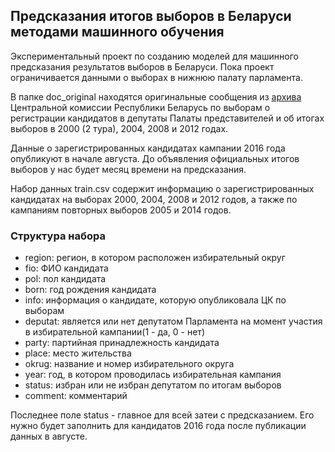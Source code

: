 ## Предсказания итогов выборов в Беларуси методами машинного обучения

Экспериментальный проект по созданию моделей для машинного предсказания результатов выборов в Беларуси. Пока проект ограничивается данными о выборах в нижнюю палату парламента.

В папке doc_original находятся оригинальные сообщения из [архива](http://rec.gov.by/ru/arhiv-vybory) Центральной комиссии Республики Беларусь по выборам о регистрации кандидатов в депутаты Палаты представителей и об итогах выборов в 2000 (2 тура), 2004, 2008 и 2012 годах.

Данные о зарегистрированных кандидатах кампании 2016 года опубликуют в начале августа. До объявления официальных итогов выборов у нас будет месяц времени на предсказания.

Набор данных train.csv содержит информацию о зарегистрированных кандидатах на выборах 2000, 2004, 2008 и 2012 годов, а также по кампаниям повторных выборов 2005 и 2014 годов.

### Структура набора

- region: регион, в котором расположен избирательный округ
- fio: ФИО кандидата
- pol: пол кандидата
- born: год рождения кандидата
- info: информация о кандидате, которую опубликовала ЦК по выборам
- deputat: является или нет депутатом Парламента на момент участия в
  избирательной кампании(1 - да, 0 - нет)
- party: партийная принадлежность кандидата
- place: место жительства
- okrug: название и номер избирательного округа
- year: год, в котором проводилась избирательная кампания
- status: избран или не избран депутатом по итогам выборов
- comment: комментарий

Последнее поле status - главное для всей затеи с предсказанием. Его нужно будет заполнить для кандидатов 2016 года после публикации данных в августе.
